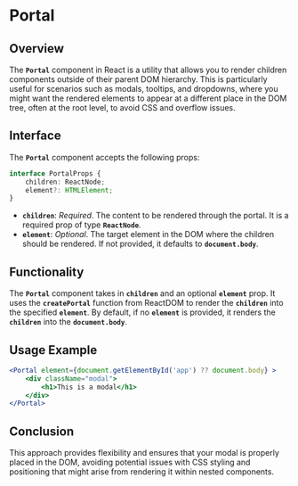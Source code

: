 # Portal
## Overview
The **`Portal`** component in React is a utility that allows you to render children components outside of their parent DOM hierarchy. This is particularly useful for scenarios such as modals, tooltips, and dropdowns, where you might want the rendered elements to appear at a different place in the DOM tree, often at the root level, to avoid CSS and overflow issues.

## Interface
The **`Portal`** component accepts the following props:
```typescript
interface PortalProps {
    children: ReactNode;
    element?: HTMLElement;
}
```
 - **`children`**: _Required_. The content to be rendered through the portal. It is a required prop of type **`ReactNode`**.
 - **`element`**: _Optional_.  The target element in the DOM where the children should be rendered. If not provided, it defaults to **`document.body`**.

## Functionality
The **`Portal`** component takes in **`children`** and an optional **`element`** prop. It uses the **`createPortal`** function from ReactDOM to render the **`children`** into the specified **`element`**. By default, if no **`element`** is provided, it renders the **`children`** into the **`document.body`**.

## Usage Example
```jsx
<Portal element={document.getElementById('app') ?? document.body} >
    <div className="modal">
        <h1>This is a modal</h1>
    </div>
</Portal>
```

## Conclusion 
This approach provides flexibility and ensures that your modal is properly placed in the DOM, avoiding potential issues with CSS styling and positioning that might arise from rendering it within nested components.
